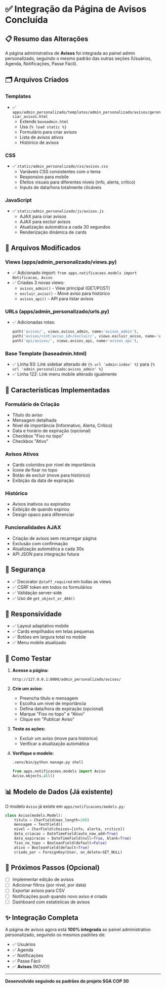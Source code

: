 # ✅ Integração da Página de Avisos Concluída

## 📋 Resumo das Alterações

A página administrativa de **Avisos** foi integrada ao painel admin personalizado, seguindo o mesmo padrão das outras seções (Usuários, Agenda, Notificações, Passe Fácil).

## 🗂️ Arquivos Criados

### Templates
- ✅ `apps/admin_personalizado/templates/admin_personalizado/avisos/gerenciar_avisos.html`
  - Extends `baseadmin.html`
  - Usa `{% load static %}`
  - Formulário para criar avisos
  - Lista de avisos ativos
  - Histórico de avisos

### CSS
- ✅ `static/admin_personalizado/css/avisos.css`
  - Variáveis CSS consistentes com o tema
  - Responsivo para mobile
  - Efeitos visuais para diferentes níveis (info, alerta, crítico)
  - Inputs de data/hora totalmente clicáveis

### JavaScript
- ✅ `static/admin_personalizado/js/avisos.js`
  - AJAX para criar avisos
  - AJAX para excluir avisos
  - Atualização automática a cada 30 segundos
  - Renderização dinâmica de cards

## 🔧 Arquivos Modificados

### Views (apps/admin_personalizado/views.py)
- ✅ Adicionado import: `from apps.notificacoes.models import Notificacao, Aviso`
- ✅ Criadas 3 novas views:
  - `avisos_admin()` - View principal (GET/POST)
  - `excluir_aviso()` - Move aviso para histórico
  - `avisos_api()` - API para listar avisos

### URLs (apps/admin_personalizado/urls.py)
- ✅ Adicionadas rotas:
  ```python
  path('avisos/', views.avisos_admin, name='avisos_admin'),
  path('avisos/<int:aviso_id>/excluir/', views.excluir_aviso, name='excluir_aviso'),
  path('api/avisos/', views.avisos_api, name='avisos_api'),
  ```

### Base Template (baseadmin.html)
- ✅ Linha 93: Link sidebar alterado de `{% url 'admin:index' %}` para `{% url 'admin_personalizado:avisos_admin' %}`
- ✅ Linha 122: Link menu mobile alterado igualmente

## 🎨 Características Implementadas

### Formulário de Criação
- Título do aviso
- Mensagem detalhada
- Nível de importância (Informativo, Alerta, Crítico)
- Data e horário de expiração (opcional)
- Checkbox "Fixo no topo"
- Checkbox "Ativo"

### Avisos Ativos
- Cards coloridos por nível de importância
- Ícone de fixar no topo
- Botão de excluir (move para histórico)
- Exibição da data de expiração

### Histórico
- Avisos inativos ou expirados
- Exibição de quando expirou
- Design opaco para diferenciar

### Funcionalidades AJAX
- Criação de avisos sem recarregar página
- Exclusão com confirmação
- Atualização automática a cada 30s
- API JSON para integração futura

## 🔐 Segurança

- ✅ Decorator `@staff_required` em todas as views
- ✅ CSRF token em todos os formulários
- ✅ Validação server-side
- ✅ Uso de `get_object_or_404()`

## 📱 Responsividade

- ✅ Layout adaptativo mobile
- ✅ Cards empilhados em telas pequenas
- ✅ Botões em largura total no mobile
- ✅ Menu mobile atualizado

## 🧪 Como Testar

1. **Acesse a página:**
   ```
   http://127.0.0.1:8000/admin_personalizado/avisos/
   ```

2. **Crie um aviso:**
   - Preencha título e mensagem
   - Escolha um nível de importância
   - Defina data/hora de expiração (opcional)
   - Marque "Fixo no topo" e "Ativo"
   - Clique em "Publicar Aviso"

3. **Teste as ações:**
   - Excluir um aviso (move para histórico)
   - Verificar a atualização automática

4. **Verifique o modelo:**
   ```bash
   .venv/bin/python manage.py shell
   ```
   ```python
   from apps.notificacoes.models import Aviso
   Aviso.objects.all()
   ```

## 📊 Modelo de Dados (Já existente)

O modelo `Aviso` já existe em `apps/notificacoes/models.py`:

```python
class Aviso(models.Model):
    titulo = CharField(max_length=200)
    mensagem = TextField()
    nivel = CharField(choices=[info, alerta, critico])
    data_criacao = DateTimeField(auto_now_add=True)
    data_expiracao = DateTimeField(null=True, blank=True)
    fixo_no_topo = BooleanField(default=False)
    ativo = BooleanField(default=True)
    criado_por = ForeignKey(User, on_delete=SET_NULL)
```

## 🎯 Próximos Passos (Opcional)

- [ ] Implementar edição de avisos
- [ ] Adicionar filtros (por nível, por data)
- [ ] Exportar avisos para CSV
- [ ] Notificações push quando novo aviso é criado
- [ ] Dashboard com estatísticas de avisos

## ✨ Integração Completa

A página de avisos agora está **100% integrada** ao painel administrativo personalizado, seguindo os mesmos padrões de:

- ✅ Usuários
- ✅ Agenda
- ✅ Notificações
- ✅ Passe Fácil
- ✅ **Avisos** (NOVO!)

---

**Desenvolvido seguindo os padrões do projeto SGA COP 30**
